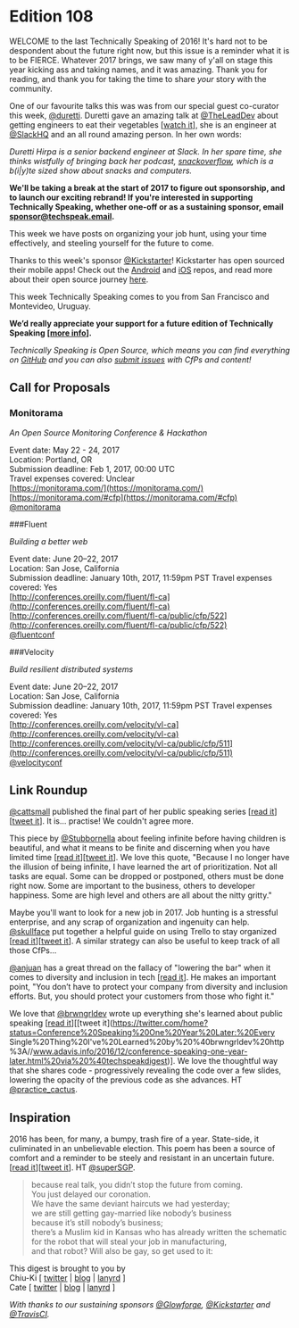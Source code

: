 # Edition 108

WELCOME to the last Technically Speaking of 2016! It's hard not to be despondent about the future right now, but this issue is a reminder what it is to be FIERCE. Whatever 2017 brings, we saw many of y'all on stage this year kicking ass and taking names, and it was amazing. Thank you for reading, and thank you for taking the time to share *your* story with the community.

One of our favourite talks this was was from our special guest co-curator this week, [@duretti](http://twitter.com/duretti). Duretti gave an amazing talk at [@TheLeadDev](http://twitter.com/theleaddev) about getting engineers to eat their vegetables [[watch it](https://vimeo.com/172711355)], she is an engineer at [@SlackHQ](http://twitter.com/slackhq) and an all round amazing person. In her own words:

_Duretti Hirpa is a senior backend engineer at Slack. In her spare time, she thinks wistfully of bringing back her podcast, [snackoverflow](http://snackoverflow.fm/), which is a b(i|y)te sized show about snacks and computers._

**We'll be taking a break at the start of 2017 to figure out sponsorship, and to launch our exciting rebrand! If you're interested in supporting Technically Speaking, whether one-off or as a sustaining sponsor, email [sponsor@techspeak.email](mailto:sponsor@techspeak.email).**

This week we have posts on organizing your job hunt, using your time effectively, and steeling yourself for the future to come.

Thanks to this week's sponsor [@Kickstarter](http://twitter.com/kickstarter)! Kickstarter has open sourced their mobile apps! Check out the [Android](https://github.com/kickstarter/android-oss) and [iOS](https://github.com/kickstarter/ios-oss) repos, and read more about their open source journey
[here](https://kickstarter.engineering/open-sourcing-our-android-and-ios-apps-6891be909fcd#.f0nj9tob2).

This week Technically Speaking comes to you from San Francisco and Montevideo, Uruguay.

**We’d really appreciate your support for a future edition of Technically Speaking [[more info](http://www.techspeak.email/sponsorship/)].**  

*Technically Speaking is Open Source, which means you can find everything on [GitHub](https://github.com/catehstn/technically-speaking/) and you can also [submit issues](https://github.com/catehstn/technically-speaking/issues/new) with CfPs and content!*  

## Call for Proposals

### Monitorama

_An Open Source Monitoring Conference & Hackathon_

Event date: May 22 - 24, 2017  
Location: Portland, OR  
Submission deadline: Feb 1, 2017, 00:00 UTC  
Travel expenses covered: Unclear  
[https://monitorama.com/](https://monitorama.com/)  
[https://monitorama.com/#cfp](https://monitorama.com/#cfp)  
[@monitorama](https://twitter.com/monitorama)

###Fluent

_Building a better web_

Event date: June 20–22, 2017  
Location: San Jose, California    
Submission deadline: January 10th, 2017, 11:59pm PST
Travel expenses covered: Yes  
[http://conferences.oreilly.com/fluent/fl-ca](http://conferences.oreilly.com/fluent/fl-ca)  
[http://conferences.oreilly.com/fluent/fl-ca/public/cfp/522](http://conferences.oreilly.com/fluent/fl-ca/public/cfp/522)  
[@fluentconf](https://twitter.com/fluentconf)

###Velocity

_Build resilient distributed systems_

Event date: June 20–22, 2017  
Location: San Jose, California  
Submission deadline: January 10th, 2017, 11:59pm PST
Travel expenses covered: Yes  
[http://conferences.oreilly.com/velocity/vl-ca](http://conferences.oreilly.com/velocity/vl-ca)  
[http://conferences.oreilly.com/velocity/vl-ca/public/cfp/511](http://conferences.oreilly.com/velocity/vl-ca/public/cfp/511)  
[@velocityconf](https://twitter.com/velocityconf)

## Link Roundup

[@cattsmall](http://twitter.com/cattsmall) published the final part of her public speaking series [[read it](http://cattsmall.com/advice/2016/12/19/become-public-speaker-10.html)][[tweet it](https://twitter.com/home?status=How%20to%20become%20a%20public%20speaker%20in%201%20year%20–%20Step%2010:%20Practice%20often%20by%20%40cattsmall%20http%3A//cattsmall.com/advice/2016/12/19/become-public-speaker-10.html%20via%20%40techspeakdigest)]. It is... practise! We couldn't agree more.

This piece by [@Stubbornella](http://twitter.com/Stubbornella) about feeling infinite before having children is beautiful, and what it means to be finite and discerning when you have limited time [[read it](https://medium.com/@stubbornella/product-management-being-finite-d444e762b8c8)][[tweet it](https://twitter.com/home?status=Product%20Management:%20Being%20finite%20by%20%40Stubbornella%20https%3A//medium.com/%40stubbornella/product-management-being-finite-d444e762b8c8%20via%20%40techspeakdigest)]. We love this quote, "Because I no longer have the illusion of being infinite, I have learned the art of prioritization. Not all tasks are equal. Some can be dropped or postponed, others must be done right now. Some are important to the business, others to developer happiness. Some are high level and others are all about the nitty gritty."

Maybe you'll want to look for a new job in 2017. Job hunting is a stressful enterprise, and any scrap of organization and ingenuity can help. [@skullface](http://twitter.com/skullface) put together a helpful guide on using Trello to stay organized [[read it](http://jessicapaoli.com/2016/organize-your-job-hunt-to-avoid-overwhelm-with-trello)][[tweet it](https://twitter.com/home?status=Organize%20your%20job%20hunt%20by%20%40skullface%20http%3A//jessicapaoli.com/2016/organize-your-job-hunt-to-avoid-overwhelm-with-trello%20via%20%40techspeakdigest)]. A similar strategy can also be useful to keep track of all those CfPs...

[@anjuan](http://twitter.com/anjuan) has a great thread on the fallacy of "lowering the bar" when it comes to diversity and inclusion in tech [[read it](https://twitter.com/anjuan/status/808420142778646528)]. He makes an important point, "You don’t have to protect your company from diversity and inclusion efforts. But, you should protect your customers from those who fight it."

We love that [@brwngrldev](http://twitter.com/brwngrldev) wrote up everything she's learned about public speaking [[read it](http://www.adavis.info/2016/12/conference-speaking-one-year-later.html)][[tweet it](https://twitter.com/home?status=Conference%20Speaking%20One%20Year%20Later:%20Every Single%20Thing%20I've%20Learned%20by%20%40brwngrldev%20http%3A//www.adavis.info/2016/12/conference-speaking-one-year-later.html%20via%20%40techspeakdigest)]. We love the thoughtful way that she shares code - progressively revealing the code over a few slides, lowering the opacity of the previous code as she advances. HT [@practice_cactus](http://twitter.com/practice_cactus).

## Inspiration

2016 has been, for many, a bumpy, trash fire of a year. State-side, it culiminated in an unbelievable election. This poem has been a source of comfort and a reminder to be steely and resistant in an uncertain future. [[read it](http://ecc-poetry.tumblr.com/post/153369153630/
)][[tweet it](https://twitter.com/home?status=Revenge%20http%3A//ecc-poetry.tumblr.com/post/153369153630/revenge%20via%20%40techspeakdigest)]. HT [@superSGP](https://twitter.com/superSGP/status/803241659739742208). 

>because real talk, you didn’t stop the future from coming.  
>You just delayed our coronation.  
>We have the same deviant haircuts we had yesterday;  
>we are still getting gay-married like nobody’s business  
>because it’s still nobody’s business;  
>there’s a Muslim kid in Kansas who has already written the schematic  
>for the robot that will steal your job in manufacturing,   
>and that robot? Will also be gay, so get used to it: 


This digest is brought to you by  
Chiu-Ki [ [twitter](https://twitter.com/chiuki) | [blog](http://blog.sqisland.com/) | [lanyrd](http://lanyrd.com/profile/chiuki/) ]  
Cate [ [twitter](https://twitter.com/catehstn) | [blog](http://www.cate.blog/) | [lanyrd](http://lanyrd.com/profile/catehstn/) ]

*With thanks to our sustaining sponsors [@Glowforge](http://twitter.com/glowforge), [@Kickstarter](http://twitter.com/kickstarter) and [@TravisCI](http://twitter.com/travisci).*

